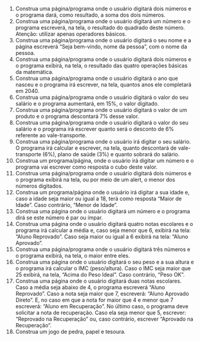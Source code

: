 1. Construa uma página/programa onde o usuário digitará dois números e o programa dará, como resultado, a soma dos dois números.
2. Construa uma página/programa onde o usuário digitará um número e o programa escreverá, na tela, o resultado do quadrado deste número. Atenção: utilizar apenas operadores básicos.
3. Construa uma página/programa onde o usuário digitará o seu nome e a página escreverá “Seja bem-vindo, nome da pessoa”, com o nome da pessoa.
4. Construa uma página/programa onde o usuário digitará dois números e o programa exibirá, na tela, o resultado das quatro operações básicas da matemática.
5. Construa uma página/programa onde o usuário digitará o ano que nasceu e o programa irá escrever, na tela, quantos anos ele completará em 2040.
6. Construa uma página/programa onde o usuário digitará o valor do seu salário e o programa aumentará, em 15%, o valor digitado.
7. Construa uma página/programa onde o usuário digitará o valor de um produto e o programa descontará 7% desse valor.
8. Construa uma página/programa onde o usuário digitará o valor do seu salário e o programa irá escrever quanto será o desconto de 6% referente ao vale-transporte.
9. Construa uma página/programa onde o usuário irá digitar o seu salário. O programa irá calcular e escrever, na tela, quanto descontará de vale-transporte (6%), plano de saúde (3%) e quanto sobrará do salário.
10. Construa um programa/página, onde o usuário irá digitar um número e o programa vai escrever como resposta o cubo deste valor.
11. Construa uma página/programa onde o usuário digitará dois números e o programa exibirá na tela, ou por meio de um alert, o menor dos números digitados.
12. Construa um programa/página onde o usuário irá digitar a sua idade e, caso a idade seja maior ou igual a 18, terá como resposta “Maior de Idade”. Caso contrário, “Menor de Idade”.
13. Construa uma página onde o usuário digitará um número e o programa dirá se este número é par ou ímpar.
14. Construa uma página onde o usuário digitará quatro notas escolares e o programa irá calcular a média e, caso seja menor que 6, exibirá na tela: “Aluno Reprovado”. Caso seja maior ou igual a 6 exibirá na tela: “Aluno Aprovado”.
15. Construa uma página/programa onde o usuário digitará três números e o programa exibirá, na tela, o maior entre eles.
16. Construa uma página onde o usuário digitará o seu peso e a sua altura e o programa irá calcular o IMC (peso/altura). Caso o IMC seja maior que 25 exibirá, na tela, “Acima do Peso Ideal”. Caso contrário, “Peso OK”.
17. Construa uma página onde o usuário digitará duas notas escolares. Caso a média seja abaixo de 4, o programa escreverá “Aluno Reprovado”. Caso a nota seja maior que 7, escreverá: “Aluno Aprovado Direto”. E, no caso em que a nota for maior que 4 e
menor que 7 escreverá: “Aluno em Recuperação”. No último caso, o programa deve solicitar a nota de recuperação. Caso ela seja menor que 5, escrever: “Reprovado na Recuperação” ou, caso contrário, escrever “Aprovado na Recuperação”.
18. Construa um jogo de pedra, papel e tesoura.
